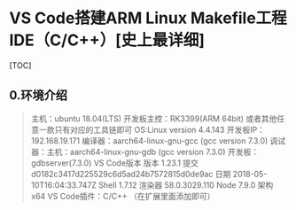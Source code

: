 # VS Code搭建ARM Linux Makefile工程IDE（C/C++）[史上最详细]

[TOC]

## 0.环境介绍
> 主机：ubuntu 18.04(LTS)
> 开发板主控：RK3399(ARM 64bit)
或者其他任意一款只有对应的工具链即可
> OS:Linux version 4.4.143
> 开发板IP：192.168.19.171
> 编译器：aarch64-linux-gnu-gcc (gcc version 7.3.0)
> 调试器：主机：aarch64-linux-gnu-gdb (gcc version 7.3.0)    开发板：gdbserver(7.3.0)
> VS Code版本
    版本 1.23.1
    提交 d0182c3417d225529c6d5ad24b7572815d0de9ac
    日期 2018-05-10T16:04:33.747Z
    Shell 1.7.12
    渲染器 58.0.3029.110
    Node 7.9.0
    架构 x64
> VS Code插件：C/C++ （在扩展里面添加即可）